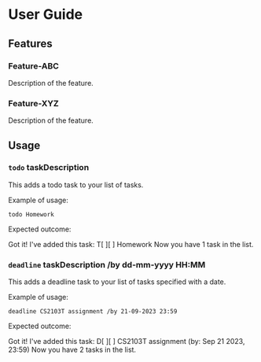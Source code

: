 # User Guide

## Features 

### Feature-ABC

Description of the feature.

### Feature-XYZ

Description of the feature.

## Usage

### `todo` taskDescription

This adds a todo task to your list of tasks.

Example of usage: 

`todo Homework`

Expected outcome:

Got it! I've added this task:
T[ ][ ] Homework
Now you have 1 task in the list.

### `deadline` taskDescription /by dd-mm-yyyy HH:MM

This adds a deadline task to your list of tasks specified with a date.

Example of usage: 

`deadline CS2103T assignment /by 21-09-2023 23:59`

Expected outcome:

Got it! I've added this task:
D[ ][ ] CS2103T assignment (by: Sep 21 2023, 23:59)
Now you have 2 tasks in the list.


